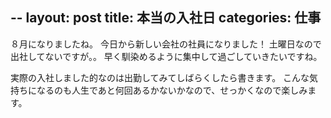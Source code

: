 --
layout: post
title: 本当の入社日
categories: 仕事
--

８月になりましたね。
今日から新しい会社の社員になりました！
土曜日なので出社してないですが。。
早く馴染めるように集中して過ごしていきたいですね。

実際の入社しました的なのは出勤してみてしばらくしたら書きます。
こんな気持ちになるのも人生であと何回あるかないかなので、せっかくなので楽しみます。

